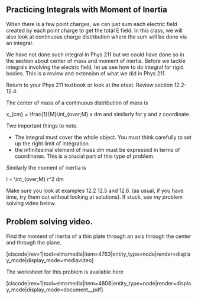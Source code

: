 ## Practicing Integrals with Moment of Inertia 

When there is a few point charges, we can just sum each electric field created by each point charge to get the total E field. In this class, we will also look at continuous charge distribution where the sum will be done via an integral. 

We have not done such integral in Phys 211 but we could have done so in the section about center of mass and moment of inertia. Before we tackle integrals involving the electric field, let us see how to do integral for rigid bodies. This is a review and extension of what we did in Phys 211. 

<stop-note title="Read Knight 4ed" icon="stopnoteicons:book-icon">
<span slot="message">Return to your Phys 211 textbook or look at the etext. Review section 12.2-12.4.</span>
</stop-note>

The center of mass of a continuous distribution of mass is 

<lrn-math> x_{cm} = \frac{1}{M}\int_{over\;M} x dm </lrn-math>
and similarly for y and z coordinate. 

Two important things to note. 

* The integral must cover the whole object. You must think carefully to set up the right limit of integration. 
* the infinitesimal element of mass dm must be expressed in terms of coordinates. This is a crucial part of this type of problem. 

Similarly the moment of inertia is 

<lrn-math> I = \int_{over\;M} r^2 dm </lrn-math>

Make sure you look at examples 12.2 12.5 and 12.6. (as usual, if you have time, try them out without looking at solutions). If stuck, see my problem solving video below. 

## Problem solving video. 

Find the moment of inertia of a thin plate through an axis through the center and through the plane. 

[ciscode|rev=1|tool=elmsmedia|item=4763|entity_type=node|render=display_mode|display_mode=mediavideo]

The worksheet for this problem is available here 

[ciscode|rev=1|tool=elmsmedia|item=4808|entity_type=node|render=display_mode|display_mode=document__pdf]